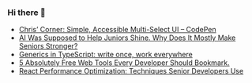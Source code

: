 ### Hi there 👋

<!-- daily.dev BOOKMARKS:START -->
- [Chris’ Corner: Simple, Accessible Multi-Select UI – CodePen](https://app.daily.dev/posts/TFLZzi8ax?utm_source=rss&utm_medium=bookmarks&utm_campaign=PnGboN99PhXCxFrWGGg2C)
- [AI Was Supposed to Help Juniors Shine. Why Does It Mostly Make Seniors Stronger?](https://app.daily.dev/posts/EQKPjCE8W?utm_source=rss&utm_medium=bookmarks&utm_campaign=PnGboN99PhXCxFrWGGg2C)
- [Generics in TypeScript: write once, work everywhere](https://app.daily.dev/posts/Li9hZn75D?utm_source=rss&utm_medium=bookmarks&utm_campaign=PnGboN99PhXCxFrWGGg2C)
- [5 Absolutely Free Web Tools Every Developer Should Bookmark.](https://app.daily.dev/posts/rAP6XDHew?utm_source=rss&utm_medium=bookmarks&utm_campaign=PnGboN99PhXCxFrWGGg2C)
- [React Performance Optimization: Techniques Senior Developers Use](https://app.daily.dev/posts/VpfeZewhF?utm_source=rss&utm_medium=bookmarks&utm_campaign=PnGboN99PhXCxFrWGGg2C)
<!-- daily.dev BOOKMARKS:END -->

<!--
**dinesh4monto/dinesh4monto** is a ✨ _special_ ✨ repository because its `README.md` (this file) appears on your GitHub profile.

Here are some ideas to get you started:

- 🔭 I’m currently working on ...
- 🌱 I’m currently learning ...
- 👯 I’m looking to collaborate on ...
- 🤔 I’m looking for help with ...
- 💬 Ask me about ...
- 📫 How to reach me: ...
- 😄 Pronouns: ...
- ⚡ Fun fact: ...
-->
